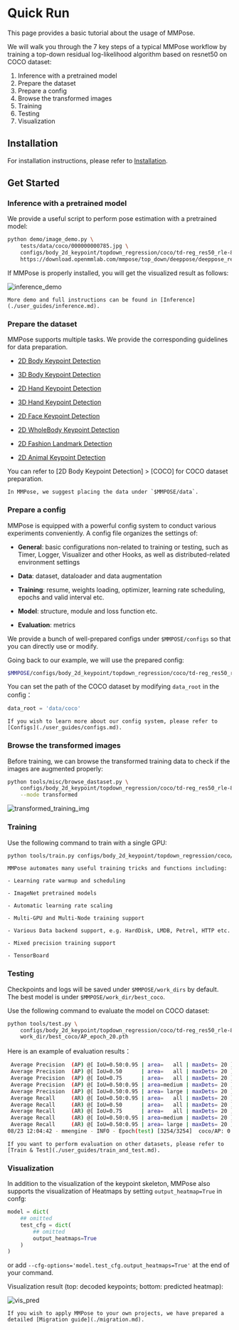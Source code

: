 # Quick Run

This page provides a basic tutorial about the usage of MMPose.

We will walk you through the 7 key steps of a typical MMPose workflow by training a top-down residual log-likelihood algorithm based on resnet50 on COCO dataset:

1. Inference with a pretrained model
2. Prepare the dataset
3. Prepare a config
4. Browse the transformed images
5. Training
6. Testing
7. Visualization

## Installation

For installation instructions, please refer to [Installation](./installation.md).

## Get Started

### Inference with a pretrained model

We provide a useful script to perform pose estimation with a pretrained model:

```Bash
python demo/image_demo.py \
    tests/data/coco/000000000785.jpg \
    configs/body_2d_keypoint/topdown_regression/coco/td-reg_res50_rle-8xb64-210e_coco-256x192.py \
    https://download.openmmlab.com/mmpose/top_down/deeppose/deeppose_res50_coco_256x192_rle-2ea9bb4a_20220616.pth
```

If MMPose is properly installed, you will get the visualized result as follows:

![inference_demo](https://user-images.githubusercontent.com/13503330/187112344-0c5062f2-689c-445c-a259-d5d4311e2497.png)

```{note}
More demo and full instructions can be found in [Inference](./user_guides/inference.md).
```

### Prepare the dataset

MMPose supports multiple tasks. We provide the corresponding guidelines for data preparation.

- [2D Body Keypoint Detection](./dataset_zoo/2d_body_keypoint.md)

- [3D Body Keypoint Detection](./dataset_zoo/3d_body_keypoint.md)

- [2D Hand Keypoint Detection](./dataset_zoo/2d_hand_keypoint.md)

- [3D Hand Keypoint Detection](./dataset_zoo/3d_hand_keypoint.md)

- [2D Face Keypoint Detection](./dataset_zoo/2d_face_keypoint.md)

- [2D WholeBody Keypoint Detection](./dataset_zoo/2d_wholebody_keypoint.md)

- [2D Fashion Landmark Detection](./dataset_zoo/2d_fashion_landmark.md)

- [2D Animal Keypoint Detection](./dataset_zoo/2d_animal_keypoint.md)

You can refer to \[2D Body Keypoint Detection\] > \[COCO\] for COCO dataset preparation.

```{note}
In MMPose, we suggest placing the data under `$MMPOSE/data`.
```

### Prepare a config

MMPose is equipped with a powerful config system to conduct various experiments conveniently. A config file organizes the settings of:

- **General**: basic configurations non-related to training or testing, such as Timer, Logger, Visualizer and other Hooks, as well as distributed-related environment settings

- **Data**: dataset, dataloader and data augmentation

- **Training**: resume, weights loading, optimizer, learning rate scheduling, epochs and valid interval etc.

- **Model**: structure, module and loss function etc.

- **Evaluation**: metrics

We provide a bunch of well-prepared configs under `$MMPOSE/configs` so that you can directly use or modify.

Going back to our example, we  will use the prepared config:

```Bash
$MMPOSE/configs/body_2d_keypoint/topdown_regression/coco/td-reg_res50_rle-8xb64-210e_coco-256x192.py
```

You can set the path of the COCO dataset by modifying `data_root` in the config：

```Python
data_root = 'data/coco'
```

```{note}
If you wish to learn more about our config system, please refer to [Configs](./user_guides/configs.md).
```

### Browse the transformed images

Before training, we can browse the transformed training data to check if the images are augmented properly:

```Bash
python tools/misc/browse_dastaset.py \
    configs/body_2d_keypoint/topdown_regression/coco/td-reg_res50_rle-8xb64-210e_coco-256x192.py \
    --mode transformed
```

![transformed_training_img](https://user-images.githubusercontent.com/13503330/187112376-e604edcb-46cc-4995-807b-e8f204f991b0.png)

### Training

Use the following command to train with a single GPU:

```Bash
python tools/train.py configs/body_2d_keypoint/topdown_regression/coco/td-reg_res50_rle-8xb64-210e_coco-256x192.py
```

```{note}
MMPose automates many useful training tricks and functions including:

- Learning rate warmup and scheduling

- ImageNet pretrained models

- Automatic learning rate scaling

- Multi-GPU and Multi-Node training support

- Various Data backend support, e.g. HardDisk, LMDB, Petrel, HTTP etc.

- Mixed precision training support

- TensorBoard
```

### Testing

Checkpoints and logs will be saved under `$MMPOSE/work_dirs` by default. The best model is under `$MMPOSE/work_dir/best_coco`.

Use the following command to evaluate the model on COCO dataset:

```Bash
python tools/test.py \
    configs/body_2d_keypoint/topdown_regression/coco/td-reg_res50_rle-8xb64-210e_coco-256x192.py \
    work_dir/best_coco/AP_epoch_20.pth
```

Here is an example of evaluation results：

```Bash
 Average Precision  (AP) @[ IoU=0.50:0.95 | area=   all | maxDets= 20 ] =  0.704
 Average Precision  (AP) @[ IoU=0.50      | area=   all | maxDets= 20 ] =  0.883
 Average Precision  (AP) @[ IoU=0.75      | area=   all | maxDets= 20 ] =  0.777
 Average Precision  (AP) @[ IoU=0.50:0.95 | area=medium | maxDets= 20 ] =  0.667
 Average Precision  (AP) @[ IoU=0.50:0.95 | area= large | maxDets= 20 ] =  0.769
 Average Recall     (AR) @[ IoU=0.50:0.95 | area=   all | maxDets= 20 ] =  0.751
 Average Recall     (AR) @[ IoU=0.50      | area=   all | maxDets= 20 ] =  0.920
 Average Recall     (AR) @[ IoU=0.75      | area=   all | maxDets= 20 ] =  0.815
 Average Recall     (AR) @[ IoU=0.50:0.95 | area=medium | maxDets= 20 ] =  0.709
 Average Recall     (AR) @[ IoU=0.50:0.95 | area= large | maxDets= 20 ] =  0.811
08/23 12:04:42 - mmengine - INFO - Epoch(test) [3254/3254]  coco/AP: 0.704168  coco/AP .5: 0.883134  coco/AP .75: 0.777015  coco/AP (M): 0.667207  coco/AP (L): 0.768644  coco/AR: 0.750913  coco/AR .5: 0.919710  coco/AR .75: 0.815334  coco/AR (M): 0.709232  coco/AR (L): 0.811334
```

```{note}
If you want to perform evaluation on other datasets, please refer to [Train & Test](./user_guides/train_and_test.md).
```

### Visualization

In addition to the visualization of the keypoint skeleton, MMPose also supports the visualization of Heatmaps by setting `output_heatmap=True` in confg:

```Python
model = dict(
    ## omitted
    test_cfg = dict(
        ## omitted
        output_heatmaps=True
    )
)
```

or add `--cfg-options='model.test_cfg.output_heatmaps=True'` at the end of your command.

Visualization result (top: decoded keypoints; bottom: predicted heatmap):

![vis_pred](https://user-images.githubusercontent.com/26127467/187578902-30ef7bb0-9a93-4e03-bae0-02aeccf7f689.jpg)

```{note}
If you wish to apply MMPose to your own projects, we have prepared a detailed [Migration guide](./migration.md).
```
